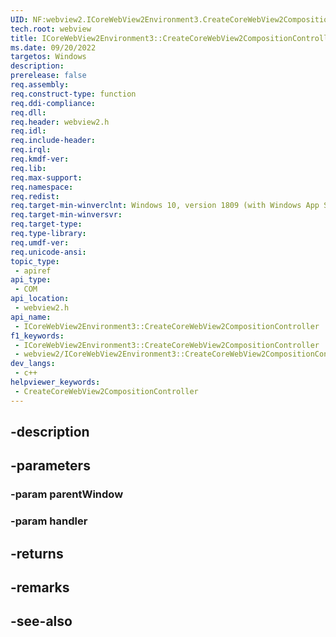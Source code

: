 ```yaml
---
UID: NF:webview2.ICoreWebView2Environment3.CreateCoreWebView2CompositionController
tech.root: webview
title: ICoreWebView2Environment3::CreateCoreWebView2CompositionController
ms.date: 09/20/2022
targetos: Windows
description: 
prerelease: false
req.assembly: 
req.construct-type: function
req.ddi-compliance: 
req.dll: 
req.header: webview2.h
req.idl: 
req.include-header: 
req.irql: 
req.kmdf-ver: 
req.lib: 
req.max-support: 
req.namespace: 
req.redist: 
req.target-min-winverclnt: Windows 10, version 1809 (with Windows App SDK 1.1 or later)
req.target-min-winversvr: 
req.target-type: 
req.type-library: 
req.umdf-ver: 
req.unicode-ansi: 
topic_type:
 - apiref
api_type:
 - COM
api_location:
 - webview2.h
api_name:
 - ICoreWebView2Environment3::CreateCoreWebView2CompositionController
f1_keywords:
 - ICoreWebView2Environment3::CreateCoreWebView2CompositionController
 - webview2/ICoreWebView2Environment3::CreateCoreWebView2CompositionController
dev_langs:
 - c++
helpviewer_keywords:
 - CreateCoreWebView2CompositionController
---
```


## -description

## -parameters

### -param parentWindow

### -param handler

## -returns

## -remarks

## -see-also


